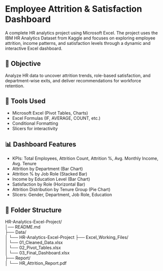 # Employee Attrition & Satisfaction Dashboard  
A complete HR analytics project using Microsoft Excel. The project uses the IBM HR Analytics Dataset from Kaggle and focuses on exploring employee attrition, income patterns, and satisfaction levels through a dynamic and interactive Excel dashboard.

## 📌 Objective
Analyze HR data to uncover attrition trends, role-based satisfaction, and department-wise exits, and deliver recommendations for workforce retention.

## 🧰 Tools Used
- Microsoft Excel (Pivot Tables, Charts)
- Excel Formulas (IF, AVERAGE, COUNT, etc.)
- Conditional Formatting
- Slicers for interactivity

## 📊 Dashboard Features
- KPIs: Total Employees, Attrition Count, Attrition %, Avg. Monthly Income, Avg. Tenure  
- Attrition by Department (Bar Chart)  
- Attrition % by Job Role (Stacked Bar)  
- Income by Education Level (Bar Chart)  
- Satisfaction by Role (Horizontal Bar)  
- Attrition Distribution by Tenure Group (Pie Chart)  
- Slicers: Gender, Department, Job Role, Education

## 📂 Folder Structure
HR-Analytics-Excel-Project/  
│── README.md  
├── Data/  
│   └── HR-Analytics-Excel-Project
├── Excel_Working_Files/  
│   └── 01_Cleaned_Data.xlsx  
│   └── 02_Pivot_Tables.xlsx  
│   └── 03_Final_Dashboard.xlsx  
├── Report/  
│   └── HR_Attrition_Report.pdf  

